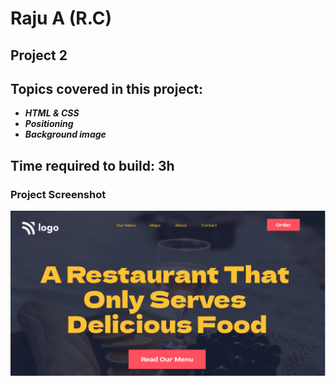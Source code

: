 # Raju A (R.C)

## Project 2

## Topics covered in this project:

- **_HTML & CSS_**
- **_Positioning_**
- **_Background image_**

## Time required to build: 3h

### Project Screenshot

![screenshot](/thumbnail.png)
